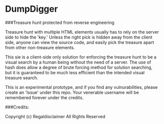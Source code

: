 # DumpDigger

###Treasure hunt protected from reverse engineering

Treasure hunt with multiple HTML elements usually has to rely on the server side to hide the 'key.' Unless the right pick is hidden away from the client side, anyone can view the source code, and easily pick the treasure apart from other non-treasure elements. 

This sie is a client-side only solution for enforcing the treasure hunt to be a visual search by a human being without the need of a server. The use of hash does allow a degree of brute forcing method for solution searching, but it is guaranteed to be much less efficient than the intended visual treasure search.

This is an experimental prototype, and if you find any vulnurabilities, please create an 'Issue' under this repo. Your venerable username will be remembered forever under the credits.


###Credits:

Copyright (c) Regaldisclaimer
All Rights Reserved
